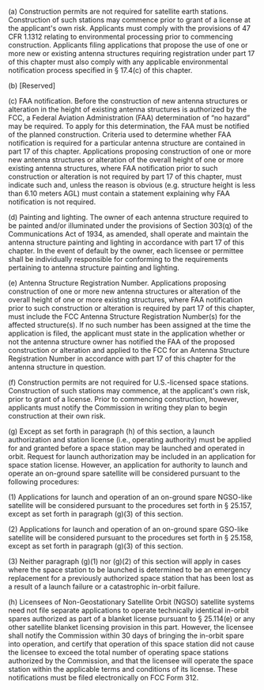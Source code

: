 (a) Construction permits are not required for satellite earth stations. Construction of such stations may commence prior to grant of a license at the applicant's own risk. Applicants must comply with the provisions of 47 CFR 1.1312 relating to environmental processing prior to commencing construction. Applicants filing applications that propose the use of one or more new or existing antenna structures requiring registration under part 17 of this chapter must also comply with any applicable environmental notification process specified in § 17.4(c) of this chapter.

(b) [Reserved]

(c) FAA notification. Before the construction of new antenna structures or alteration in the height of existing antenna structures is authorized by the FCC, a Federal Aviation Administration (FAA) determination of “no hazard” may be required. To apply for this determination, the FAA must be notified of the planned construction. Criteria used to determine whether FAA notification is required for a particular antenna structure are contained in part 17 of this chapter. Applications proposing construction of one or more new antenna structures or alteration of the overall height of one or more existing antenna structures, where FAA notification prior to such construction or alteration is not required by part 17 of this chapter, must indicate such and, unless the reason is obvious (e.g. structure height is less than 6.10 meters AGL) must contain a statement explaining why FAA notification is not required.

(d) Painting and lighting. The owner of each antenna structure required to be painted and/or illuminated under the provisions of Section 303(q) of the Communications Act of 1934, as amended, shall operate and maintain the antenna structure painting and lighting in accordance with part 17 of this chapter. In the event of default by the owner, each licensee or permittee shall be individually responsible for conforming to the requirements pertaining to antenna structure painting and lighting.

(e) Antenna Structure Registration Number. Applications proposing construction of one or more new antenna structures or alteration of the overall height of one or more existing structures, where FAA notification prior to such construction or alteration is required by part 17 of this chapter, must include the FCC Antenna Structure Registration Number(s) for the affected structure(s). If no such number has been assigned at the time the application is filed, the applicant must state in the application whether or not the antenna structure owner has notified the FAA of the proposed construction or alteration and applied to the FCC for an Antenna Structure Registration Number in accordance with part 17 of this chapter for the antenna structure in question.

(f) Construction permits are not required for U.S.-licensed space stations. Construction of such stations may commence, at the applicant's own risk, prior to grant of a license. Prior to commencing construction, however, applicants must notify the Commission in writing they plan to begin construction at their own risk.

(g) Except as set forth in paragraph (h) of this section, a launch authorization and station license (i.e., operating authority) must be applied for and granted before a space station may be launched and operated in orbit. Request for launch authorization may be included in an application for space station license. However, an application for authority to launch and operate an on-ground spare satellite will be considered pursuant to the following procedures:

(1) Applications for launch and operation of an on-ground spare NGSO-like satellite will be considered pursuant to the procedures set forth in § 25.157, except as set forth in paragraph (g)(3) of this section.

(2) Applications for launch and operation of an on-ground spare GSO-like satellite will be considered pursuant to the procedures set forth in § 25.158, except as set forth in paragraph (g)(3) of this section.

(3) Neither paragraph (g)(1) nor (g)(2) of this section will apply in cases where the space station to be launched is determined to be an emergency replacement for a previously authorized space station that has been lost as a result of a launch failure or a catastrophic in-orbit failure.

(h) Licensees of Non-Geostationary Satellite Orbit (NGSO) satellite systems need not file separate applications to operate technically identical in-orbit spares authorized as part of a blanket license pursuant to § 25.114(e) or any other satellite blanket licensing provision in this part. However, the licensee shall notify the Commission within 30 days of bringing the in-orbit spare into operation, and certify that operation of this space station did not cause the licensee to exceed the total number of operating space stations authorized by the Commission, and that the licensee will operate the space station within the applicable terms and conditions of its license. These notifications must be filed electronically on FCC Form 312.

